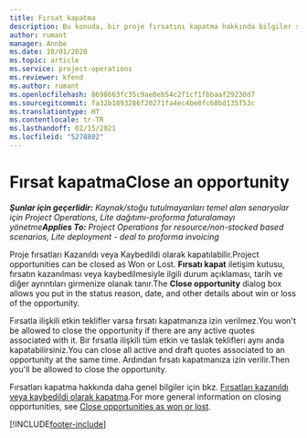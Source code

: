 ```yaml
---
title: Fırsat kapatma
description: Bu konuda, bir proje fırsatını kapatma hakkında bilgiler sağlanmaktadır.
author: rumant
manager: Annbe
ms.date: 10/01/2020
ms.topic: article
ms.service: project-operations
ms.reviewer: kfend
ms.author: rumant
ms.openlocfilehash: 8698663fc35c9ae0eb54c2f1cf1fbbaaf29230d7
ms.sourcegitcommit: fa32b1893286f20271fa4ec4be8fc68bd135f53c
ms.translationtype: HT
ms.contentlocale: tr-TR
ms.lasthandoff: 02/15/2021
ms.locfileid: "5278802"
---
```

# <a name="close-an-opportunity"></a><span data-ttu-id="a9aa2-103">Fırsat kapatma</span><span class="sxs-lookup"><span data-stu-id="a9aa2-103">Close an opportunity</span></span>

<span data-ttu-id="a9aa2-104">_**Şunlar için geçerlidir:** Kaynak/stoğu tutulmayanları temel alan senaryolar için Project Operations, Lite dağıtımı-proforma faturalamayı yönetme_</span><span class="sxs-lookup"><span data-stu-id="a9aa2-104">_**Applies To:** Project Operations for resource/non-stocked based scenarios, Lite deployment - deal to proforma invoicing_</span></span>

<span data-ttu-id="a9aa2-105">Proje fırsatları Kazanıldı veya Kaybedildi olarak kapatılabilir.</span><span class="sxs-lookup"><span data-stu-id="a9aa2-105">Project opportunities can be closed as Won or Lost.</span></span> <span data-ttu-id="a9aa2-106">**Fırsatı kapat** iletişim kutusu, fırsatın kazanılması veya kaybedilmesiyle ilgili durum açıklaması, tarih ve diğer ayrıntıları girmenize olanak tanır.</span><span class="sxs-lookup"><span data-stu-id="a9aa2-106">The **Close opportunity** dialog box allows you put in the status reason, date, and other details about win or loss of the opportunity.</span></span>

<span data-ttu-id="a9aa2-107">Fırsatla ilişkili etkin teklifler varsa fırsatı kapatmanıza izin verilmez.</span><span class="sxs-lookup"><span data-stu-id="a9aa2-107">You won't be allowed to close the opportunity if there are any active quotes associated with it.</span></span> <span data-ttu-id="a9aa2-108">Bir fırsatla ilişkili tüm etkin ve taslak teklifleri aynı anda kapatabilirsiniz.</span><span class="sxs-lookup"><span data-stu-id="a9aa2-108">You can close all active and draft quotes associated to an opportunity at the same time.</span></span> <span data-ttu-id="a9aa2-109">Ardından fırsatı kapatmanıza izin verilir.</span><span class="sxs-lookup"><span data-stu-id="a9aa2-109">Then you'll be allowed to close the opportunity.</span></span>

<span data-ttu-id="a9aa2-110">Fırsatları kapatma hakkında daha genel bilgiler için bkz. [Fırsatları kazanıldı veya kaybedildi olarak kapatma](https://docs.microsoft.com/dynamics365/sales-enterprise/close-opportunity-won-lost-sales).</span><span class="sxs-lookup"><span data-stu-id="a9aa2-110">For more general information on closing opportunities, see [Close opportunities as won or lost](https://docs.microsoft.com/dynamics365/sales-enterprise/close-opportunity-won-lost-sales).</span></span>


[!INCLUDE[footer-include](../includes/footer-banner.md)]
